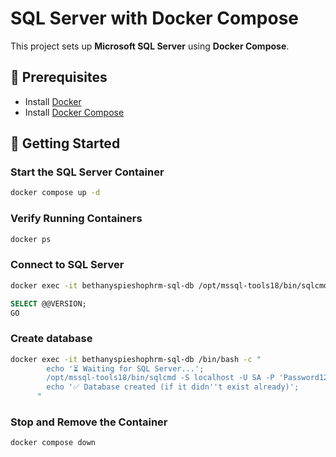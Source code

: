 ﻿# SQL Server with Docker Compose

This project sets up **Microsoft SQL Server** using **Docker Compose**.

## 📌 Prerequisites
- Install [Docker](https://docs.docker.com/get-docker/)
- Install [Docker Compose](https://docs.docker.com/compose/install/)

## 🚀 Getting Started

### Start the SQL Server Container

```sh
docker compose up -d

```

### Verify Running Containers

```sh
docker ps

```

### Connect to SQL Server

```sh
docker exec -it bethanyspieshophrm-sql-db /opt/mssql-tools18/bin/sqlcmd -S localhost -U SA -P 'Password123!' -C

```

```sql
SELECT @@VERSION;
GO

```

### Create database

```sh
docker exec -it bethanyspieshophrm-sql-db /bin/bash -c "
        echo '⏳ Waiting for SQL Server...';
        /opt/mssql-tools18/bin/sqlcmd -S localhost -U SA -P 'Password123!' -C -Q \"IF NOT EXISTS (SELECT name FROM sys.databases WHERE name = N'BethanysPieShopHRM') CREATE DATABASE BethanysPieShopHRM;\";
        echo '✅ Database created (if it didn''t exist already)';
      "
```

### Stop and Remove the Container

```sh
docker compose down

```